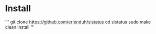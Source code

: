 # Install
'''
git clone https://github.com/erlenduh/slstatus
cd slstatus
sudo make clean install
'''
